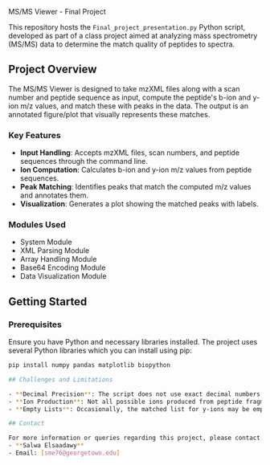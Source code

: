  MS/MS Viewer - Final Project

This repository hosts the `Final_project_presentation.py` Python script, developed as part of a class project aimed at analyzing mass spectrometry (MS/MS) data to determine the match quality of peptides to spectra.

## Project Overview

The MS/MS Viewer is designed to take mzXML files along with a scan number and peptide sequence as input, compute the peptide's b-ion and y-ion m/z values, and match these with peaks in the data. The output is an annotated figure/plot that visually represents these matches.

### Key Features

- **Input Handling**: Accepts mzXML files, scan numbers, and peptide sequences through the command line.
- **Ion Computation**: Calculates b-ion and y-ion m/z values from peptide sequences.
- **Peak Matching**: Identifies peaks that match the computed m/z values and annotates them.
- **Visualization**: Generates a plot showing the matched peaks with labels.

### Modules Used

- System Module
- XML Parsing Module
- Array Handling Module
- Base64 Encoding Module
- Data Visualization Module

## Getting Started

### Prerequisites

Ensure you have Python and necessary libraries installed. The project uses several Python libraries which you can install using pip:

```bash
pip install numpy pandas matplotlib biopython

## Challenges and Limitations

- **Decimal Precision**: The script does not use exact decimal numbers for monoisotopic masses of amino acids, which may affect accuracy.
- **Ion Production**: Not all possible ions produced from peptide fragmentation are accounted for in the calculations.
- **Empty Lists**: Occasionally, the matched list for y-ions may be empty due to bugs in the script.

## Contact

For more information or queries regarding this project, please contact:
- **Salwa Elsaadawy**
- Email: [sme76@georgetown.edu]
